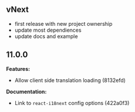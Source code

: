 ## vNext

- first release with new project ownership
- update most dependiences
- update docs and example


## 11.0.0

**Features:**
- Allow client side translation loading (8132efd)

**Documentation:**
- Link to `react-i18next` config options (422a0f3)
